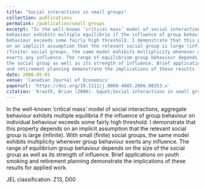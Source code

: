 ```yaml
---
title: "Social interactions in small groups"
collection: publications
permalink: /publication/small_groups
excerpt: "In the well-known ‘critical mass’ model of social interactions, aggregate
behaviour exhibits multiple equilibria if the influence of group behaviour on individual
behaviour exceeds some fairly high threshold. I demonstrate that this property depends
on an implicit assumption that the relevant social group is large (infinite). With small
(finite) social groups, the same model exhibits multiplicity whenever group behaviour
exerts any influence. The range of equilibrium group behaviour depends on the size of
the social group as well as its strength of influence. Brief applications on youth smoking
and retirement planning demonstrate the implications of these results for applied work."
date: 2006-05-01
venue: 'Canadian Journal of Economics'
paperurl: 'https://doi.org/10.1111/j.0008-4085.2006.00353.x'
citation: 'Krauth, Brian (2006). &quot;Social interactions in small groups.&quot; <i>Canadian Journal of Economics</i>. 39(2).'
---
```

In the well-known ‘critical mass’ model of social interactions, aggregate
behaviour exhibits multiple equilibria if the influence of group behaviour on individual
behaviour exceeds some fairly high threshold. I demonstrate that this property depends
on an implicit assumption that the relevant social group is large (infinite). With small
(finite) social groups, the same model exhibits multiplicity whenever group behaviour
exerts any influence. The range of equilibrium group behaviour depends on the size of
the social group as well as its strength of influence. Brief applications on youth smoking
and retirement planning demonstrate the implications of these results for applied work.

JEL classification: Z13, D00
